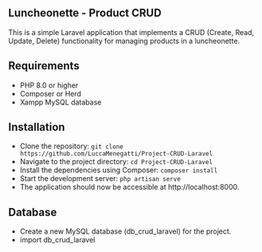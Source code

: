 ## Luncheonette - Product CRUD
This is a simple Laravel application that implements a CRUD (Create, Read, Update, Delete) functionality for managing products in a luncheonette.

## Requirements
- PHP 8.0 or higher
- Composer or Herd
- Xampp MySQL database

## Installation
- Clone the repository: ```git clone https://github.com/LuccaMenegatti/Project-CRUD-Laravel```
- Navigate to the project directory: ```cd Project-CRUD-Laravel```
- Install the dependencies using Composer: ```composer install```
- Start the development server: ```php artisan serve```
- The application should now be accessible at http://localhost:8000.

## Database 
- Create a new MySQL database (db_crud_laravel) for the project.
- import db_crud_laravel

